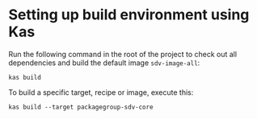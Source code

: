 # Setting up build environment using Kas

Run the following command in the root of the project to check out all dependencies and build the default image `sdv-image-all`:

    kas build

To build a specific target, recipe or image, execute this:

    kas build --target packagegroup-sdv-core

